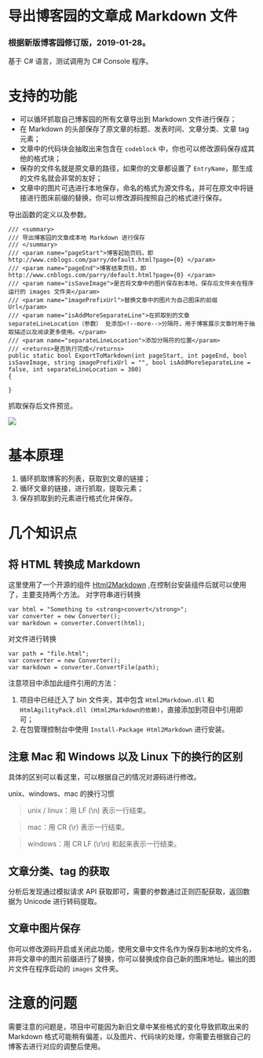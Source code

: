 # 导出博客园的文章成 Markdown 文件
### 根据新版博客园修订版，2019-01-28。
基于 C# 语言，测试调用为 C# Console 程序。
# 支持的功能
* 可以循环抓取自己博客园的所有文章导出到 Markdown 文件进行保存；
* 在 Markdown 的头部保存了原文章的标题、发表时间、文章分类、文章 tag 元素；
* 文章中的代码块会抽取出来包含在 `codeblock` 中，你也可以修改源码保存成其他的格式块；
* 保存的文件名就是原文章的路径，如果你的文章都设置了 `EntryName`，那生成的文件名就会非常的友好；
* 文章中的图片可选进行本地保存，命名的格式为源文件名，并可在原文中将链接进行图床前缀的替换，你可以修改源码按照自己的格式进行保存。

导出函数的定义以及参数。

```
/// <summary>
/// 导出博客园的文章成本地 Markdown 进行保存
/// </summary>
/// <param name="pageStart">博客起始页码，即 http://www.cnblogs.com/parry/default.html?page={0} </param>
/// <param name="pageEnd">博客结束页码，即 http://www.cnblogs.com/parry/default.html?page={0} </param>
/// <param name="isSaveImage">是否将文章中的图片保存到本地，保存后文件夹在程序运行的 images 文件夹</param>
/// <param name="imagePrefixUrl">替换文章中的图片为自己图床的前缀 Url</param>
/// <param name="isAddMoreSeparateLine">在抓取到的文章 separateLineLocation（参数） 处添加<!--more-->分隔符，用于博客展示文章时用于抽取描述以及阅读更多使用。</param>
/// <param name="separateLineLocation">添加分隔符的位置</param>
/// <returns>是否执行完成</returns>
public static bool ExportToMarkdown(int pageStart, int pageEnd, bool isSaveImage, string imagePrefixUrl = "", bool isAddMoreSeparateLine = false, int separateLineLocation = 300)
{
	
}
```

抓取保存后文件预览。

![](http://7xqdjc.com1.z0.glb.clouddn.com/blog_670d31b91107e48bdaf1f033d055a987.png)

# 基本原理
1. 循环抓取博客的列表，获取到文章的链接；
2. 循环文章的链接，进行抓取，提取元素；
3. 保存抓取到的元素进行格式化并保存。

# 几个知识点
## 将 HTML 转换成 Markdown
这里使用了一个开源的组件 [Html2Markdown](https://github.com/baynezy/Html2Markdown) ,在控制台安装组件后就可以使用了，主要支持两个方法。
对字符串进行转换

```
var html = "Something to <strong>convert</strong>";
var converter = new Converter();
var markdown = converter.Convert(html);
```

对文件进行转换

```
var path = "file.html";
var converter = new Converter();
var markdown = converter.ConvertFile(path);
```

注意项目中添加此组件引用的方法：    

1. 项目中已经迁入了 bin 文件夹，其中包含 `Html2Markdown.dll` 和 `HtmlAgilityPack.dll (Html2Markdown的依赖)`，直接添加到项目中引用即可；
2. 在包管理控制台中使用 `Install-Package Html2Markdown` 进行安装。

## 注意 Mac 和 Windows 以及 Linux 下的换行的区别
具体的区别可以看这里，可以根据自己的情况对源码进行修改。

unix、windows、mac 的换行习惯
> unix / linux：用 LF (\n) 表示一行结束。

> mac：用 CR (\r) 表示一行结束。

> windows：用 CR LF (\r\n) 和起来表示一行结束。

## 文章分类、tag 的获取
分析后发现通过模拟请求 API 获取即可，需要的参数通过正则匹配获取，返回数据为 Unicode 进行转码提取。

## 文章中图片保存
你可以修改源码开启或关闭此功能，使用文章中文件名作为保存到本地的文件名，并将文章中的图片前缀进行了替换，你可以替换成你自己新的图床地址。输出的图片文件在程序启动的 `images` 文件夹。

# 注意的问题
需要注意的问题是，项目中可能因为新旧文章中某些格式的变化导致抓取出来的 Markdown 格式可能稍有偏差，以及图片、代码块的处理，你需要去根据自己的博客去进行对应的调整后使用。

